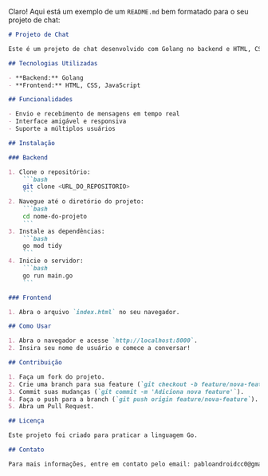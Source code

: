 Claro! Aqui está um exemplo de um `README.md` bem formatado para o seu projeto de chat:

```markdown
# Projeto de Chat

Este é um projeto de chat desenvolvido com Golang no backend e HTML, CSS e JavaScript no frontend. O objetivo deste projeto é fornecer uma plataforma de comunicação em tempo real.

## Tecnologias Utilizadas

- **Backend:** Golang
- **Frontend:** HTML, CSS, JavaScript

## Funcionalidades

- Envio e recebimento de mensagens em tempo real
- Interface amigável e responsiva
- Suporte a múltiplos usuários

## Instalação

### Backend

1. Clone o repositório:
    ```bash
    git clone <URL_DO_REPOSITORIO>
    ```
2. Navegue até o diretório do projeto:
    ```bash
    cd nome-do-projeto
    ```
3. Instale as dependências:
    ```bash
    go mod tidy
    ```
4. Inicie o servidor:
    ```bash
    go run main.go
    ```

### Frontend

1. Abra o arquivo `index.html` no seu navegador.

## Como Usar

1. Abra o navegador e acesse `http://localhost:8000`.
2. Insira seu nome de usuário e comece a conversar!

## Contribuição

1. Faça um fork do projeto.
2. Crie uma branch para sua feature (`git checkout -b feature/nova-feature`).
3. Commit suas mudanças (`git commit -m 'Adiciona nova feature'`).
4. Faça o push para a branch (`git push origin feature/nova-feature`).
5. Abra um Pull Request.

## Licença

Este projeto foi criado para praticar a linguagem Go.

## Contato

Para mais informações, entre em contato pelo email: pabloandroidcc0@gmail.com.
